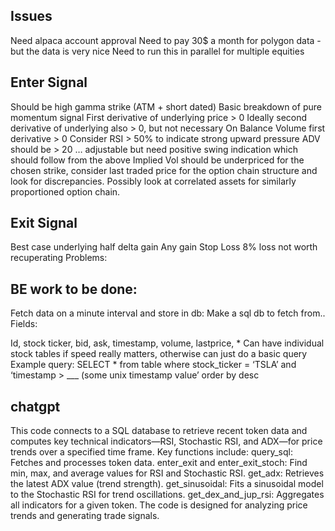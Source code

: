 ## Issues
Need alpaca account approval
Need to pay 30$ a month for polygon data - but the data is very nice
Need to run this in parallel for multiple equities

## Enter Signal
Should be high gamma strike (ATM  + short dated)
Basic breakdown of pure momentum signal
First derivative of underlying price > 0
Ideally second derivative of underlying also > 0, but not necessary
On Balance Volume first derivative > 0
Consider RSI > 50% to indicate strong upward pressure
ADV should be >  20 … adjustable but need positive swing indication which should follow from the above
Implied Vol should be underpriced for the chosen strike, consider last traded price for the option chain structure and look for discrepancies. Possibly look at correlated assets for similarly proportioned option chain.


## Exit Signal
Best case underlying half delta gain
Any gain
Stop Loss
8% loss not worth recuperating
Problems:


## BE work to be done:

Fetch data on a minute interval and store in db:
Make a sql db to fetch from..
Fields:


Id, stock ticker, bid, ask, timestamp, volume, lastprice, *
Can have individual stock tables if speed really matters, otherwise can just do a basic query
Example query:
SELECT * from table where stock_ticker = ‘TSLA’ and ‘timestamp > ___ (some unix timestamp value’ order by desc

## chatgpt

This code connects to a SQL database to retrieve recent token data and computes key technical indicators—RSI, Stochastic RSI, and ADX—for price trends over a specified time frame. Key functions include:
query_sql: Fetches and processes token data.
enter_exit and enter_exit_stoch: Find min, max, and average values for RSI and Stochastic RSI.
get_adx: Retrieves the latest ADX value (trend strength).
get_sinusoidal: Fits a sinusoidal model to the Stochastic RSI for trend oscillations.
get_dex_and_jup_rsi: Aggregates all indicators for a given token.
The code is designed for analyzing price trends and generating trade signals.
